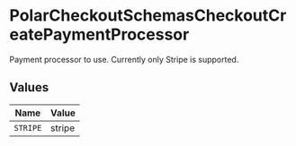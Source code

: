 # PolarCheckoutSchemasCheckoutCreatePaymentProcessor

Payment processor to use. Currently only Stripe is supported.


## Values

| Name     | Value    |
| -------- | -------- |
| `STRIPE` | stripe   |